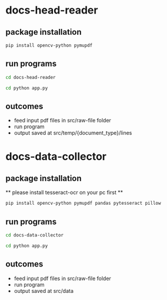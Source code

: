 # docs-head-reader
  ## package installation
```bash
pip install opencv-python pymupdf
```
  ## run programs
``` bash 
cd docs-head-reader
```
``` bash 
cd python app.py
```
  ## outcomes
- feed input pdf files in src/raw-file folder
- run program
- output saved at src/temp/{document_type}/lines
  
# docs-data-collector
  ## package installation
  ** please install tesseract-ocr on your pc first **
```bash
pip install opencv-python pymupdf pandas pytesseract pillow
```
  ## run programs
``` bash 
cd docs-data-collector
```
``` bash 
cd python app.py
```
  ## outcomes
- feed input pdf files in src/raw-file folder
- run program
- output saved at src/data
